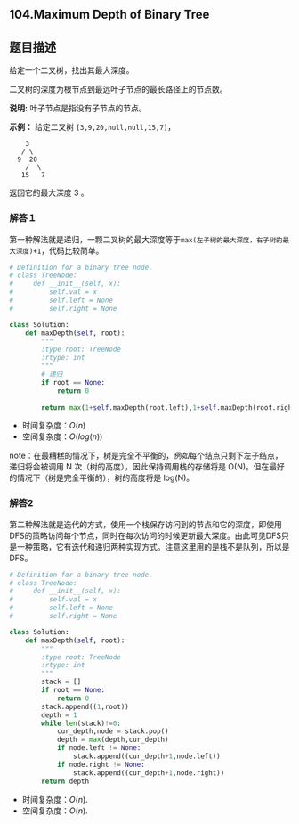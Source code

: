 ## 104.Maximum Depth of Binary Tree

## 题目描述

给定一个二叉树，找出其最大深度。

二叉树的深度为根节点到最远叶子节点的最长路径上的节点数。

**说明:** 叶子节点是指没有子节点的节点。

**示例：**
给定二叉树 `[3,9,20,null,null,15,7]`，

```
    3
   / \
  9  20
    /  \
   15   7
```

返回它的最大深度 3 。



### 解答１

​	第一种解法就是递归，一颗二叉树的最大深度等于`max(左子树的最大深度，右子树的最大深度)+1`，代码比较简单。

```python
# Definition for a binary tree node.
# class TreeNode:
#     def __init__(self, x):
#         self.val = x
#         self.left = None
#         self.right = None

class Solution:
    def maxDepth(self, root):
        """
        :type root: TreeNode
        :rtype: int
        """
        # 递归
        if root == None:
            return 0
        
        return max(1+self.maxDepth(root.left),1+self.maxDepth(root.right))
```

- 时间复杂度：$O(n)$
- 空间复杂度：$O(log(n))$



note：在最糟糕的情况下，树是完全不平衡的，*例如*每个结点只剩下左子结点，递归将会被调用 N 次（树的高度），因此保持调用栈的存储将是 O(N)。但在最好的情况下（树是完全平衡的），树的高度将是 log(N)。



### 解答2

​	第二种解法就是迭代的方式，使用一个栈保存访问到的节点和它的深度，即使用DFS的策略访问每个节点，同时在每次访问的时候更新最大深度。由此可见DFS只是一种策略，它有迭代和递归两种实现方式。注意这里用的是栈不是队列，所以是DFS。

```python
# Definition for a binary tree node.
# class TreeNode:
#     def __init__(self, x):
#         self.val = x
#         self.left = None
#         self.right = None

class Solution:
    def maxDepth(self, root):
        """
        :type root: TreeNode
        :rtype: int
        """
        stack = []
        if root == None:
            return 0
        stack.append((1,root))
        depth = 1
        while len(stack)!=0:
            cur_depth,node = stack.pop()
            depth = max(depth,cur_depth)
            if node.left != None:
                stack.append((cur_depth+1,node.left))
            if node.right != None:
                stack.append((cur_depth+1,node.right))
        return depth
```

- 时间复杂度：$O(n)$.
- 空间复杂度：$O(n)$.